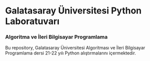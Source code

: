 # Galatasaray Üniversitesi Python Laboratuvarı

### Algoritma ve İleri Bilgisayar Programlama

Bu repository, Galatasaray Üniversitesi Algoritması ve İleri Bilgisayar Programlama dersi 21-22 yılı Python alıştırmalarını içermektedir.
